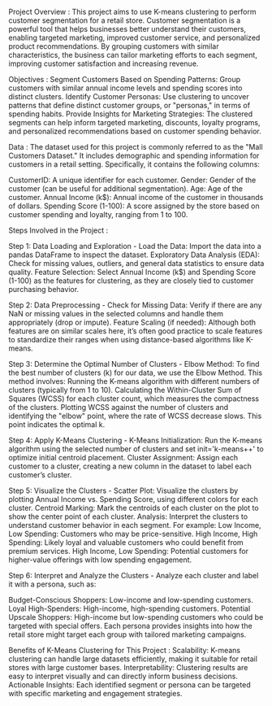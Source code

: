 Project Overview :
This project aims to use K-means clustering to perform customer segmentation for a retail store. Customer segmentation is a powerful tool that helps businesses better understand their customers, enabling targeted marketing, improved customer service, and personalized product recommendations. By grouping customers with similar characteristics, the business can tailor marketing efforts to each segment, improving customer satisfaction and increasing revenue.

Objectives :
Segment Customers Based on Spending Patterns: Group customers with similar annual income levels and spending scores into distinct clusters.
Identify Customer Personas: Use clustering to uncover patterns that define distinct customer groups, or "personas," in terms of spending habits.
Provide Insights for Marketing Strategies: The clustered segments can help inform targeted marketing, discounts, loyalty programs, and personalized recommendations based on customer spending behavior.

Data :
The dataset used for this project is commonly referred to as the "Mall Customers Dataset." It includes demographic and spending information for customers in a retail setting. Specifically, it contains the following columns:

CustomerID: A unique identifier for each customer.
Gender: Gender of the customer (can be useful for additional segmentation).
Age: Age of the customer.
Annual Income (k$): Annual income of the customer in thousands of dollars.
Spending Score (1-100): A score assigned by the store based on customer spending and loyalty, ranging from 1 to 100.

Steps Involved in the Project :

Step 1: Data Loading and Exploration -
Load the Data: Import the data into a pandas DataFrame to inspect the dataset.
Exploratory Data Analysis (EDA): Check for missing values, outliers, and general data statistics to ensure data quality.
Feature Selection: Select Annual Income (k$) and Spending Score (1-100) as the features for clustering, as they are closely tied to customer purchasing behavior.

Step 2: Data Preprocessing -
Check for Missing Data: Verify if there are any NaN or missing values in the selected columns and handle them appropriately (drop or impute).
Feature Scaling (if needed): Although both features are on similar scales here, it’s often good practice to scale features to standardize their ranges when using distance-based algorithms like K-means.

Step 3: Determine the Optimal Number of Clusters -
Elbow Method: To find the best number of clusters (k) for our data, we use the Elbow Method. This method involves:
Running the K-means algorithm with different numbers of clusters (typically from 1 to 10).
Calculating the Within-Cluster Sum of Squares (WCSS) for each cluster count, which measures the compactness of the clusters.
Plotting WCSS against the number of clusters and identifying the "elbow" point, where the rate of WCSS decrease slows. This point indicates the optimal k.

Step 4: Apply K-Means Clustering -
K-Means Initialization: Run the K-means algorithm using the selected number of clusters and set init='k-means++' to optimize initial centroid placement.
Cluster Assignment: Assign each customer to a cluster, creating a new column in the dataset to label each customer’s cluster.

Step 5: Visualize the Clusters -
Scatter Plot: Visualize the clusters by plotting Annual Income vs. Spending Score, using different colors for each cluster.
Centroid Marking: Mark the centroids of each cluster on the plot to show the center point of each cluster.
Analysis: Interpret the clusters to understand customer behavior in each segment. For example:
Low Income, Low Spending: Customers who may be price-sensitive.
High Income, High Spending: Likely loyal and valuable customers who could benefit from premium services.
High Income, Low Spending: Potential customers for higher-value offerings with low spending engagement.

Step 6: Interpret and Analyze the Clusters -
Analyze each cluster and label it with a persona, such as:

Budget-Conscious Shoppers: Low-income and low-spending customers.
Loyal High-Spenders: High-income, high-spending customers.
Potential Upscale Shoppers: High-income but low-spending customers who could be targeted with special offers.
Each persona provides insights into how the retail store might target each group with tailored marketing campaigns.

Benefits of K-Means Clustering for This Project :
Scalability: K-means clustering can handle large datasets efficiently, making it suitable for retail stores with large customer bases.
Interpretability: Clustering results are easy to interpret visually and can directly inform business decisions.
Actionable Insights: Each identified segment or persona can be targeted with specific marketing and engagement strategies.

